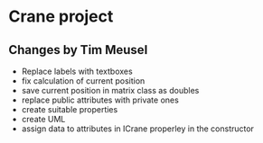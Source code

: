 ﻿# Crane project

## Changes by Tim Meusel

- Replace labels with textboxes
- fix calculation of current position
- save current position in matrix class as doubles
- replace public attributes with private ones
- create suitable properties
- create UML
- assign data to attributes in ICrane properley in the constructor